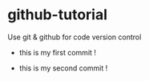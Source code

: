 # github-tutorial
Use git &amp; github for code version control

- this is my first commit !

- this is my second commit !